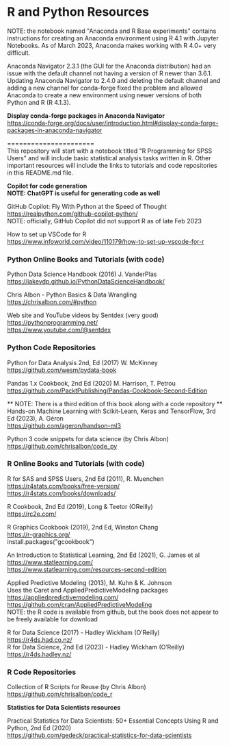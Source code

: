 # R and Python Resources

  NOTE: the notebook named "Anaconda and R Base experiments" contains instructions for creating an Anaconda environment using R 4.1 with Jupyter Notebooks.
As of March 2023, Anaconda makes working with R 4.0+ very difficult.  

Anaconda Navigator 2.3.1 (the GUI for the Anaconda distribution) had an issue with the default channel not having a version of R newer than 3.6.1.  Updating Anaconda Navigator to 2.4.0 and deleting the default channel and adding a new channel for conda-forge fixed the problem and allowed Anaconda to create a new environment using newer versions of both Python and R (R 4.1.3).

**Display conda-forge packages in Anaconda Navigator**  
https://conda-forge.org/docs/user/introduction.html#display-conda-forge-packages-in-anaconda-navigator  

======================  
This repository will start with a notebook titled "R Programming for SPSS Users" and will include basic statistical analysis tasks written in R.  Other important resources will include the links to tutorials and code repositories in this README.md file.  

**Copilot for code generation**  
**NOTE: ChatGPT is useful for generating code as well**

GitHub Copilot: Fly With Python at the Speed of Thought  
https://realpython.com/github-copilot-python/  
NOTE: officially, GitHub Copilot did not support R as of late Feb 2023  

How to set up VSCode for R  
https://www.infoworld.com/video/110179/how-to-set-up-vscode-for-r  

### Python Online Books and Tutorials (with code)

Python Data Science Handbook (2016) J. VanderPlas  
https://jakevdp.github.io/PythonDataScienceHandbook/

Chris Albon - Python Basics & Data Wrangling  
https://chrisalbon.com/#python  
  
Web site and YouTube videos by Sentdex (very good)  
https://pythonprogramming.net/  
https://www.youtube.com/@sentdex  
   
   
### Python Code Repositories

Python for Data Analysis 2nd, Ed (2017) W. McKinney  
https://github.com/wesm/pydata-book  

Pandas 1.x Cookbook, 2nd Ed (2020) M. Harrison, T. Petrou  
https://github.com/PacktPublishing/Pandas-Cookbook-Second-Edition  

** NOTE: There is a third edition of this book along with a code repository **
Hands-on Machine Learning with Scikit-Learn, Keras and TensorFlow, 3rd Ed (2023), A. Géron  
https://github.com/ageron/handson-ml3  
  
Python 3 code snippets for data science (by Chris Albon)  
https://github.com/chrisalbon/code_py


### R Online Books and Tutorials (with code)

R for SAS and SPSS Users, 2nd Ed (2011), R. Muenchen  
https://r4stats.com/books/free-version/  
https://r4stats.com/books/downloads/  

R Cookbook, 2nd Ed (2019), Long & Teetor (OReilly)  
https://rc2e.com/

R Graphics Cookbook (2019), 2nd Ed, Winston Chang  
https://r-graphics.org/  
install.packages("gcookbook")

An Introduction to Statistical Learning, 2nd Ed (2021), G. James et al  
https://www.statlearning.com/  
https://www.statlearning.com/resources-second-edition  

Applied Predictive Modeling (2013), M. Kuhn & K. Johnson  
Uses the Caret and AppliedPredictiveModeling packages  
https://appliedpredictivemodeling.com/  
https://github.com/cran/AppliedPredictiveModeling  
NOTE: the R code is available from github, but the book does not appear to be freely available for download  

R for Data Science (2017) - Hadley Wickham (O’Reilly)  
https://r4ds.had.co.nz/  
R for Data Science, 2nd Ed (2023) - Hadley Wickham (O’Reilly)  
https://r4ds.hadley.nz/  

### R Code Repositories

Collection of R Scripts for Reuse (by Chris Albon)  
https://github.com/chrisalbon/code_r  


**Statistics for Data Scientists resources**

Practical Statistics for Data Scientists: 50+ Essential Concepts Using R and Python, 2nd Ed (2020)  
https://github.com/gedeck/practical-statistics-for-data-scientists  





